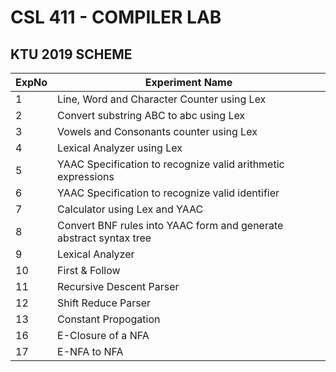 # CSL 411  - COMPILER LAB
## KTU 2019 SCHEME

| ExpNo | Experiment Name |
|----------|----------|
|1   | Line, Word and Character Counter using Lex    |
|2   | Convert substring ABC to abc using Lex   |
|3   | Vowels and Consonants counter using Lex  |
|4   | Lexical Analyzer using Lex   |
|5   | YAAC Specification to recognize valid arithmetic expressions   |
|6   | YAAC Specification to recognize valid identifier   |
|7   | Calculator using Lex and YAAC   |
|8   | Convert BNF rules into YAAC form and generate abstract syntax tree   |
|9   | Lexical Analyzer   |
|10   | First & Follow   |
|11   | Recursive Descent Parser   |
|12   | Shift Reduce Parser   |
|13   | Constant Propogation   |
|16   | E-Closure of a NFA   |
|17   | E-NFA to NFA  |
